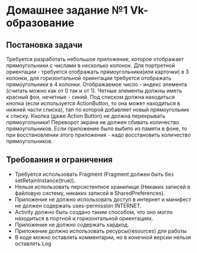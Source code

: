 <h1>Домашнее задание №1 Vk-образование</h1>
<h2>Постановка задачи</h2>
<p>
Требуется разработать небольшое приложение, которое отображает прямоугольники с числами в несколько колонок. Для портретной ориентации - требуется отображать прямоугольники(или карточки) в 3 колонки, для горизонтальной ориентации требуется отображать прямоугольники в 4 колонки. Отображаемое число - индекс элемента (считать можно как от 0 так и от 1). Четные элементы должны иметь красный фон, нечетные - синий.
Под списком должна находиться кнопка (если используется ActionButton, то она может находиться в нижней части списка), тап по которой добавляет новый прямоугольник к списку. Кнопка (даже Action Button) не должна перекрывать прямоугольники!
Переворот экрана не должен сбивать количество прямоугольников. Если приложение было выбито из памяти в фоне, то при восстановлении этого приложения - надо восстановить количество прямоугольников.
</p>
<h2>Требования и ограничения</h2>
<ul>
<li>Требуется использовать Fragment (Fragment должен быть без setRetainInstance(true)).</li>
<li>Нельзя использовать персистентное хранилище (Никаких записей в файловую систему, никаких записей в SharedPreferences).</li>
<li>Приложение не должно использовать доступ в интернет и манифест не должен содержать uses-permission INTERNET.</li>
<li>Activity должно быть создано таким способом, что оно могло находиться в портной и горизонтальной ориентациях.</li>
<li>Приложение не должно содержать хардкод.</li>
<li>Приложение должно использовать ресурсы(resources) для работы</li>
<li>В коде можно оставлять комментарии, но в конечной версии нельзя оставлять Log</li>
</ul>
